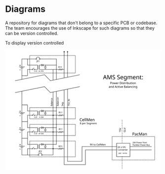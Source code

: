 # Diagrams
A repository for diagrams that don't belong to a specific PCB or codebase. The team encourages the use of Inkscape for such diagrams so that they can be version controlled.

To display version controlled 

![](https://raw.githubusercontent.com/Lafayette-FSAE/Diagrams/master/AMS_segment_plain.svg?token=AEMMHTVSBVDDUFPQQZOVOU26S53DG)
